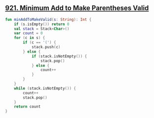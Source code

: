 ## [921. Minimum Add to Make Parentheses Valid](https://leetcode.com/problems/minimum-add-to-make-parentheses-valid/)

```kotlin
fun minAddToMakeValid(s: String): Int {
    if (s.isEmpty()) return 0
    val stack = Stack<Char>()
    var count = 0
    for (c in s) {
        if (c == '(') {
            stack.push(c)
        } else {
            if (stack.isNotEmpty()) {
                stack.pop()
            } else {
                count++
            }
        }
    }
    while (stack.isNotEmpty()) {
        count++
        stack.pop()
    }
    return count
}
```